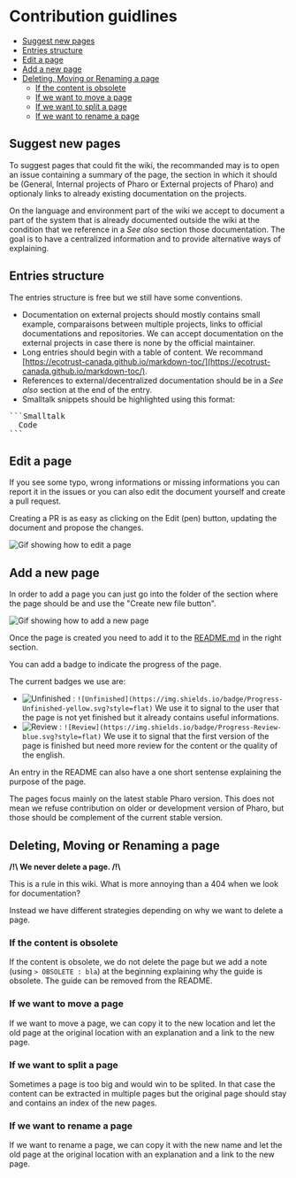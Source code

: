 # Contribution guidlines

  * [Suggest new pages](#suggest-new-pages)
  * [Entries structure](#entries-structure)
  * [Edit a page](#edit-a-page)
  * [Add a new page](#add-a-new-page)
  * [Deleting, Moving or Renaming a page](#deleting-moving-or-renaming-a-page)
    + [If the content is obsolete](#if-the-content-is-obsolete)
    + [If we want to move a page](#if-we-want-to-move-a-page)
    + [If we want to split a page](#if-we-want-to-split-a-page)
    + [If we want to rename a page](#if-we-want-to-rename-a-page)

## Suggest new pages

To suggest pages that could fit the wiki, the recommanded may is to open an issue containing a summary of the page, the section in which it should be (General, Internal projects of Pharo or External projects of Pharo) and optionaly links to already existing documentation on the projects.

On the language and environment part of the wiki we accept to document a part of the system that is already documented outside the wiki at the condition that we reference in a *See also* section those documentation. The goal is to have a centralized information and to provide alternative ways of explaining.

## Entries structure

The entries structure is free but we still have some conventions. 

* Documentation on external projects should mostly contains small example, comparaisons between multiple projects, links to official documentations and repositories. We can accept documentation on the external projects in case there is none by the official maintainer.
* Long entries should begin with a table of content. We recommand [https://ecotrust-canada.github.io/markdown-toc/](https://ecotrust-canada.github.io/markdown-toc/).
* References to external/decentralized documentation should be in a *See also* section at the end of the entry.
* Smalltalk snippets should be highlighted using this format:


<pre>```Smalltalk
  Code
```</pre>

## Edit a page

If you see some typo, wrong informations or missing informations you can report it in the issues or you can also edit the document yourself and create a pull request.

Creating a PR is as easy as clicking on the Edit (pen) button, updating the document and propose the changes.

![Gif showing how to edit a page](Resources/EditPage.gif)

## Add a new page

In order to add a page you can just go into the folder of the section where the page should be and use the "Create new file button".

![Gif showing how to add a new page](Resources/CreatePage.gif)

Once the page is created you need to add it to the [README.md](README.md) in the right section.

You can add a badge to indicate the progress of the page. 

The current badges we use are:
- ![Unfinished](https://img.shields.io/badge/Progress-Unfinished-yellow.svg?style=flat) : `![Unfinished](https://img.shields.io/badge/Progress-Unfinished-yellow.svg?style=flat)`  We use it to signal to the user that the page is not yet finished but it already contains useful informations.
- ![Review](https://img.shields.io/badge/Progress-Review-blue.svg?style=flat) : `![Review](https://img.shields.io/badge/Progress-Review-blue.svg?style=flat)` We use it to signal that the first version of the page is finished but need more review for the content or the quality of the english. 

An entry in the README can also have a one short sentense explaining the purpose of the page.

The pages focus mainly on the latest stable Pharo version. This does not mean we refuse contribution on older or development version of Pharo, but those should be complement of the current stable version.

## Deleting, Moving or Renaming a page

**/!\\ We never delete a page. /!\\**

This is a rule in this wiki. What is more annoying than a 404 when we look for documentation?

Instead we have different strategies depending on why we want to delete a page.

### If the content is obsolete

If the content is obsolete, we do not delete the page but we add a note (using `> OBSOLETE : bla`) at the beginning explaining why the guide is obsolete. The guide can be removed from the README. 

### If we want to move a page

If we want to move a page, we can copy it to the new location and let the old page at the original location with an explanation and a link to the new page.

### If we want to split a page

Sometimes a page is too big and would win to be splited. In that case the content can be extracted in multiple pages but the original page should stay and contains an index of the new pages.

### If we want to rename a page

If we want to rename a page, we can copy it with the new name and let the old page at the original location with an explanation and a link to the new page.
